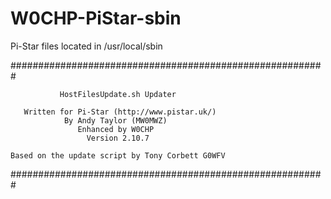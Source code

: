 # W0CHP-PiStar-sbin
Pi-Star files located in /usr/local/sbin 

#########################################################
                                                        
               HostFilesUpdate.sh Updater               
                                                        
       Written for Pi-Star (http://www.pistar.uk/)      
                By Andy Taylor (MW0MWZ)                 
                   Enhanced by W0CHP                    
                     Version 2.10.7                  
                                                        
    Based on the update script by Tony Corbett G0WFV    
                                                        
#########################################################
